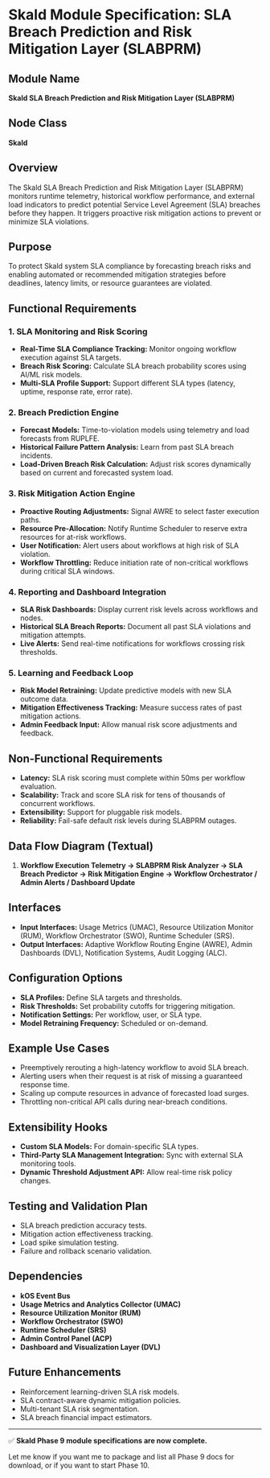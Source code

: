 # Skald Module Specification: SLA Breach Prediction and Risk Mitigation Layer (SLABPRM)

## Module Name
**Skald SLA Breach Prediction and Risk Mitigation Layer (SLABPRM)**

## Node Class
**Skald**

## Overview
The Skald SLA Breach Prediction and Risk Mitigation Layer (SLABPRM) monitors runtime telemetry, historical workflow performance, and external load indicators to predict potential Service Level Agreement (SLA) breaches before they happen. It triggers proactive risk mitigation actions to prevent or minimize SLA violations.

## Purpose
To protect Skald system SLA compliance by forecasting breach risks and enabling automated or recommended mitigation strategies before deadlines, latency limits, or resource guarantees are violated.

## Functional Requirements

### 1. SLA Monitoring and Risk Scoring
- **Real-Time SLA Compliance Tracking:** Monitor ongoing workflow execution against SLA targets.
- **Breach Risk Scoring:** Calculate SLA breach probability scores using AI/ML risk models.
- **Multi-SLA Profile Support:** Support different SLA types (latency, uptime, response rate, error rate).

### 2. Breach Prediction Engine
- **Forecast Models:** Time-to-violation models using telemetry and load forecasts from RUPLFE.
- **Historical Failure Pattern Analysis:** Learn from past SLA breach incidents.
- **Load-Driven Breach Risk Calculation:** Adjust risk scores dynamically based on current and forecasted system load.

### 3. Risk Mitigation Action Engine
- **Proactive Routing Adjustments:** Signal AWRE to select faster execution paths.
- **Resource Pre-Allocation:** Notify Runtime Scheduler to reserve extra resources for at-risk workflows.
- **User Notification:** Alert users about workflows at high risk of SLA violation.
- **Workflow Throttling:** Reduce initiation rate of non-critical workflows during critical SLA windows.

### 4. Reporting and Dashboard Integration
- **SLA Risk Dashboards:** Display current risk levels across workflows and nodes.
- **Historical SLA Breach Reports:** Document all past SLA violations and mitigation attempts.
- **Live Alerts:** Send real-time notifications for workflows crossing risk thresholds.

### 5. Learning and Feedback Loop
- **Risk Model Retraining:** Update predictive models with new SLA outcome data.
- **Mitigation Effectiveness Tracking:** Measure success rates of past mitigation actions.
- **Admin Feedback Input:** Allow manual risk score adjustments and feedback.

## Non-Functional Requirements
- **Latency:** SLA risk scoring must complete within 50ms per workflow evaluation.
- **Scalability:** Track and score SLA risk for tens of thousands of concurrent workflows.
- **Extensibility:** Support for pluggable risk models.
- **Reliability:** Fail-safe default risk levels during SLABPRM outages.

## Data Flow Diagram (Textual)
1. **Workflow Execution Telemetry → SLABPRM Risk Analyzer → SLA Breach Predictor → Risk Mitigation Engine → Workflow Orchestrator / Admin Alerts / Dashboard Update**

## Interfaces
- **Input Interfaces:** Usage Metrics (UMAC), Resource Utilization Monitor (RUM), Workflow Orchestrator (SWO), Runtime Scheduler (SRS).
- **Output Interfaces:** Adaptive Workflow Routing Engine (AWRE), Admin Dashboards (DVL), Notification Systems, Audit Logging (ALC).

## Configuration Options
- **SLA Profiles:** Define SLA targets and thresholds.
- **Risk Thresholds:** Set probability cutoffs for triggering mitigation.
- **Notification Settings:** Per workflow, user, or SLA type.
- **Model Retraining Frequency:** Scheduled or on-demand.

## Example Use Cases
- Preemptively rerouting a high-latency workflow to avoid SLA breach.
- Alerting users when their request is at risk of missing a guaranteed response time.
- Scaling up compute resources in advance of forecasted load surges.
- Throttling non-critical API calls during near-breach conditions.

## Extensibility Hooks
- **Custom SLA Models:** For domain-specific SLA types.
- **Third-Party SLA Management Integration:** Sync with external SLA monitoring tools.
- **Dynamic Threshold Adjustment API:** Allow real-time risk policy changes.

## Testing and Validation Plan
- SLA breach prediction accuracy tests.
- Mitigation action effectiveness tracking.
- Load spike simulation testing.
- Failure and rollback scenario validation.

## Dependencies
- **kOS Event Bus**
- **Usage Metrics and Analytics Collector (UMAC)**
- **Resource Utilization Monitor (RUM)**
- **Workflow Orchestrator (SWO)**
- **Runtime Scheduler (SRS)**
- **Admin Control Panel (ACP)**
- **Dashboard and Visualization Layer (DVL)**

## Future Enhancements
- Reinforcement learning-driven SLA risk models.
- SLA contract-aware dynamic mitigation policies.
- Multi-tenant SLA risk segmentation.
- SLA breach financial impact estimators.

---

✅ **Skald Phase 9 module specifications are now complete.**

Let me know if you want me to package and list all Phase 9 docs for download, or if you want to start Phase 10.